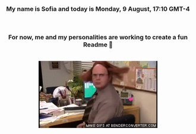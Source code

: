 


<div align="center">
<h3 >My name is Sofia and today is Monday, 9 August, 17:10 GMT-4</h3><br>
<h3 >For now, me and my personalities are working to create a fun Readme 👋
</h3><br>
<img src='img/dwight.gif' alt='working...'/>
</div>
